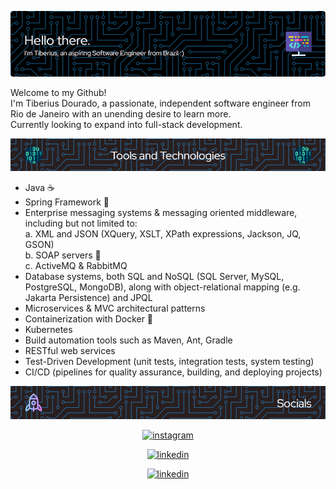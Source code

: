 ![](gh-header.png)

Welcome to my Github!  
I'm Tiberius Dourado, a passionate, independent software engineer from Rio de Janeiro with an unending desire to learn more.  
Currently looking to expand into full-stack development.

![](tools-and-techs-banner.png)
- Java ☕
- Spring Framework 🍃
- Enterprise messaging systems & messaging oriented middleware, including but not limited to:  
a. XML and JSON (XQuery, XSLT, XPath expressions, Jackson, JQ, GSON)  
b. SOAP servers 🧼  
c. ActiveMQ & RabbitMQ
- Database systems, both SQL and NoSQL (SQL Server, MySQL, PostgreSQL, MongoDB), along with object-relational mapping (e.g. Jakarta Persistence) and JPQL
- Microservices & MVC architectural patterns
- Containerization with Docker 🐳
- Kubernetes
- Build automation tools such as Maven, Ant, Gradle
- RESTful web services
- Test-Driven Development (unit tests, integration tests, system testing)
- CI/CD (pipelines for quality assurance, building, and deploying projects)

![](socials-banner.png)

<p align="center">
<a href="https://www.instagram.com/tiberiusdourado/">
<img src="https://img.shields.io/badge/Instagram-E4405F?style=for-the-badge&logo=instagram&logoColor=white" alt="instagram" loading="lazy" width="121" height="28">
</a>
</p>
<p align="center">
<a href="https://www.linkedin.com/in/tiberius-dourado/">
<img src="https://img.shields.io/badge/LinkedIn-0077B5?style=for-the-badge&logo=linkedin&logoColor=white" alt="linkedin" loading="lazy" width="115" height="28">
</a>
</p>

<p align="center">
<a href="mailto:tiberiusthefifth@gmail.com">
<img src="https://img.shields.io/badge/Gmail-D14836?style=for-the-badge&logo=gmail&logoColor=white" alt="linkedin" loading="lazy" width="80" height="28">
</a>
</p>
